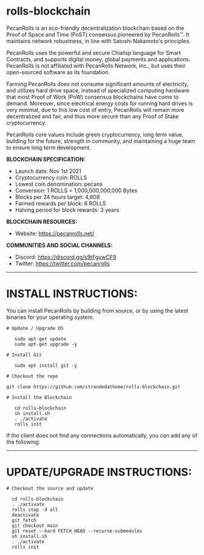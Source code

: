 # rolls-blockchain 

PecanRolls is an eco-friendly decentralization blockchain based on the Proof of Space and Time (PoST) consensus pioneered by PecanRolls™. It maintains network robustness, in line with Satoshi Nakamoto's principles.

PecanRolls uses the powerful and secure Chialisp language for Smart Contracts, and supports digital money, global payments and applications. PecanRolls is not affiliated with PecanRolls Network, Inc., but uses their open-sourced software as its foundation.

Farming PecanRolls does not consume significant amounts of electricity, and utilizes hard drive space, instead of specialized computing hardware that most Proof of Work (PoW) consensus blockchains have come to demand. Moreover, since electrical energy costs for running hard drives is very minimal, due to this low cost of entry, PecanRolls will remain more decentralized and fair, and thus more secure than any Proof of Stake cryptocurrency.

PecanRolls core values include green cryptocurrency, long term value, building for the future, strength in community, and maintaining a huge team to ensure long term development.

**BLOCKCHAIN SPECIFICATION:**
- Launch date: Nov 1st 2021
- Cryptocurrency coin: ROLLS
- Lowest coin denomination: pecans
- Conversion: 1 ROLLS = 1,000,000,000,000 Bytes
- Blocks per 24 hours target: 4,608
- Farmed rewards per block: 6 ROLLS
- Halving period for block rewards: 3 years

**BLOCKCHAIN RESOURCES:**
- Website: https://pecanrolls.net/

**COMMUNITIES AND SOCIAL CHANNELS:**
- Discord: https://discord.gg/s9tFgvwCF9
- Twitter: https://twitter.com/pecanrolls


***********************************************
# INSTALL INSTRUCTIONS:

You can install PecanRolls by building from source, or by using the latest binaries for your operating system.


```
# Update / Upgrade OS

   sudo apt-get update
   sudo apt-get upgrade -y

# Install Git

   sudo apt install git -y

# Checkout the repo

git clone https://github.com/strandedathome/rolls-blockchain.git

# Install the Blockchain

   cd rolls-blockchain
   sh install.sh
   . ./activate
   rolls init

```

If the client does not find any connections automatically, you can add any of the following:

***********************************************

# UPDATE/UPGRADE INSTRUCTIONS:

```
# Checkout the source and update

  cd rolls-blockchain
  . ./activate
  rolls stop -d all
  deactivate
  git fetch
  git checkout main
  git reset --hard FETCH_HEAD --recurse-submodules
  sh install.sh
  . ./activate
  rolls init

```
